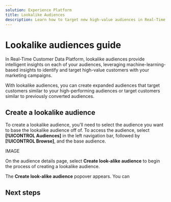 ```yaml
---
solution: Experience Platform
title: Lookalike Audiences
description: Learn how to target new high-value audiences in Real-Time Customer Data Platform using lookalike audiences.
---
```


# Lookalike audiences guide

In Real-Time Customer Data Platform, lookalike audiences provide intelligent insights on each of your audiences, leveraging machine-learning-based insights to identify and target high-value customers with your marketing campaigns. 

With lookalike audiences, you can create expanded audiences that target customers similar to your high-performing audiences or target customers similar to previously converted audiences.

## Create a lookalike audience

To create a lookalike audience, you'll need to select the audience you want to base the lookalike audience off of. To access the audience, select **[!UICONTROL Audiences]** in the left navigation bar, followed by **[!UICONTROL Browse]**, and the base audience.

IMAGE

On the audience details page, select **Create look-alike audience** to begin the process of creating a lookalike audience.

The **Create look-alike audience** popover appears. You can 

## Next steps
